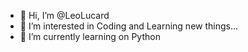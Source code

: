 - 👋 Hi, I’m @LeoLucard
- 👀 I’m interested in Coding and Learning new things...
- 🌱 I’m currently learning on Python

<!---
LeoLucard/LeoLucard is a ✨ special ✨ repository because its `README.md` (this file) appears on your GitHub profile.
You can click the Preview link to take a look at your changes.
--->
